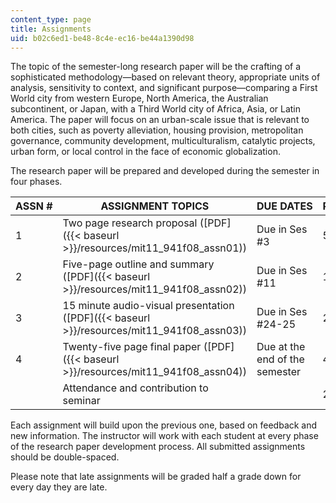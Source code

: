 ```yaml
---
content_type: page
title: Assignments
uid: b02c6ed1-be48-8c4e-ec16-be44a1390d98
---
```


The topic of the semester-long research paper will be the crafting of a sophisticated methodology—based on relevant theory, appropriate units of analysis, sensitivity to context, and significant purpose—comparing a First World city from western Europe, North America, the Australian subcontinent, or Japan, with a Third World city of Africa, Asia, or Latin America. The paper will focus on an urban-scale issue that is relevant to both cities, such as poverty alleviation, housing provision, metropolitan governance, community development, multiculturalism, catalytic projects, urban form, or local control in the face of economic globalization.

The research paper will be prepared and developed during the semester in four phases.

| ASSN # | ASSIGNMENT TOPICS | DUE DATES | PERCENTAGE OF GRADES |
| --- | --- | --- | --- |
| 1 | Two page research proposal ([PDF]({{< baseurl >}}/resources/mit11_941f08_assn01)) | Due in Ses #3 | 5% |
| 2 | Five-page outline and summary ([PDF]({{< baseurl >}}/resources/mit11_941f08_assn02)) | Due in Ses #11 | 10% |
| 3 | 15 minute audio-visual presentation ([PDF]({{< baseurl >}}/resources/mit11_941f08_assn03)) | Due in Ses #24-25 | 20% |
| 4 | Twenty-five page final paper ([PDF]({{< baseurl >}}/resources/mit11_941f08_assn04)) | Due at the end of the semester | 40% |
| &nbsp; | Attendance and contribution to seminar | &nbsp; | 25% 

Each assignment will build upon the previous one, based on feedback and new information. The instructor will work with each student at every phase of the research paper development process. All submitted assignments should be double-spaced.

Please note that late assignments will be graded half a grade down for every day they are late.